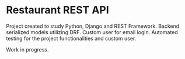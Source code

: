 # Restaurant REST API

Project created to study Python, Django and REST Framework. Backend serialized models utilizing DRF. 
Custom user for email login.
Automated testing for the project functionalities and custom user.

Work in progress.

